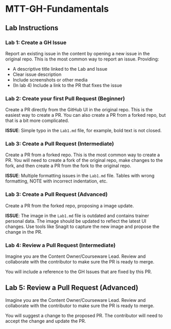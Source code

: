 # MTT-GH-Fundamentals

## Lab Instructions

### Lab 1: Create a GH Issue
Report an existing issue in the content by opening a new issue in the original repo. This is the most common way to report an issue. Providing:

- A descriptive title linked to the Lab and Issue
- Clear issue description
- Include screenshots or other media
- (In lab 4) Include a link to the PR that fixes the issue

### Lab 2: Create your first Pull Request (Beginner)
Create a PR directly from the GitHub UI in the original repo. This is the easiest way to create a PR. You can also create a PR from a forked repo, but that is a bit more complicated.

**ISSUE**: Simple typo in the `Lab1.md` file, for example, bold text is not closed.

### Lab 3: Create a Pull Request (Intermediate)
Create a PR from a forked repo. This is the most common way to create a PR. You will need to create a fork of the original repo, make changes to the fork, and then create a PR from the fork to the original repo.

**ISSUE**: Multiple formatting issues in the `Lab1.md` file. Tables with wrong formatting, NOTE with incorrect indentation, etc.
### Lab 3: Create a Pull Request (Advanced)
Create a PR from the forked repo, proposing a image update.

**ISSUE**: The image in the `Lab1.md` file is outdated and contains trainer personal data. The image should be updated to reflect the latest UI changes. Use tools like Snagit to capture the new image and propose the change in the PR.

### Lab 4: Review a Pull Request (Intermediate)
Imagine you are the Content Owner/Courseware Lead. Review and collaborate with the contributor to make sure the PR is ready to merge.

You will include a reference to the GH Issues that are fixed by this PR.

## Lab 5: Review a Pull Request (Advanced)
Imagine you are the Content Owner/Courseware Lead. Review and collaborate with the contributor to make sure the PR is ready to merge.

You will suggest a change to the proposed PR. The contributor will need to accept the change and update the PR.